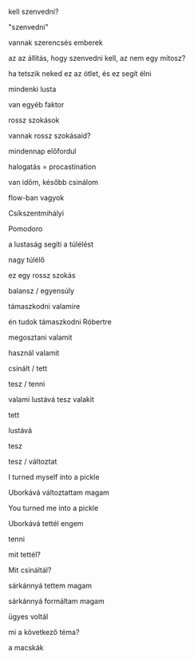 kell szenvedni?

"szenvedni"

vannak szerencsés emberek

az az állítás, hogy szenvedni kell, az nem egy mítosz?

ha tetszik neked ez az ötlet, és ez segít élni

mindenki lusta

van egyéb faktor

rossz szokások

vannak rossz szokásaid?

mindennap előfordul

halogatás = procastination

van időm, később csinálom

flow-ban vagyok

Csíkszentmihályi 

Pomodoro

a lustaság segíti a túlélést

nagy túlélő

ez egy rossz szokás

balansz / egyensúly

támaszkodni valamire

én tudok támaszkodni Róbertre

megosztani valamit

használ valamit

csinált / tett

tesz / tenni 

valami lustává tesz valakit

tett

lustává

tesz 

tesz / változtat

 I turned myself into a pickle

Uborkává változtattam magam

You turned me into a pickle

Uborkává tettél engem

tenni

mit tettél?

Mit csináltál?

sárkánnyá tettem magam

sárkánnyá  formáltam magam

ügyes voltál

mi a következő téma?

a macskák